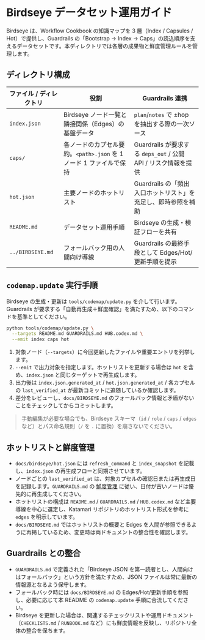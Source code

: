 # Birdseye データセット運用ガイド

Birdseye は、Workflow Cookbook の知識マップを 3 層（Index / Capsules / Hot）で提供し、Guardrails の「Bootstrap → Index → Caps」の読込順序を支えるデータセットです。本ディレクトリでは各層の成果物と鮮度管理ルールを管理します。

## ディレクトリ構成

| ファイル / ディレクトリ | 役割 | Guardrails 連携 |
| --- | --- | --- |
| `index.json` | Birdseye ノード一覧と隣接関係（Edges）の基盤データ | `plan`/`notes` で ±hop を抽出する際の一次ソース |
| `caps/` | 各ノードのカプセル要約。`<path>.json` を 1 ノード 1 ファイルで保持 | Guardrails が要求する `deps_out` / 公開 API / リスク情報を提供 |
| `hot.json` | 主要ノードのホットリスト | Guardrails の「頻出入口ホットリスト」を充足し、即時参照を補助 |
| `README.md` | データセット運用手順 | Birdseye の生成・検証フローを共有 |
| `../BIRDSEYE.md` | フォールバック用の人間向け導線 | Guardrails の最終手段として Edges/Hot/更新手順を提示 |

## `codemap.update` 実行手順

Birdseye の生成・更新は `tools/codemap/update.py` を介して行います。Guardrails が要求する「自動再生成＋鮮度確認」を満たすため、以下のコマンドを基準としてください。

```bash
python tools/codemap/update.py \
  --targets README.md GUARDRAILS.md HUB.codex.md \
  --emit index caps hot
```

1. 対象ノード（`--targets`）に今回更新したファイルや重要エントリを列挙します。
2. `--emit` で出力対象を指定します。ホットリストを更新する場合は `hot` を含め、`index.json` と同じターゲットで再生成します。
3. 出力後は `index.json.generated_at` / `hot.json.generated_at` / 各カプセルの `last_verified_at` が最新コミットに追随しているか確認します。
4. 差分をレビューし、`docs/BIRDSEYE.md` のフォールバック情報と矛盾がないことをチェックしてからコミットします。

> 手動編集が必要な場合でも、Birdseye スキーマ（`id` / `role` / `caps` / `edges` など）とパス命名規則（`/` を `.` に置換）を崩さないでください。

## ホットリストと鮮度管理

- `docs/birdseye/hot.json` には `refresh_command` と `index_snapshot` を記載し、`index.json` の再生成フローと同期させています。
- ノードごとの `last_verified_at` は、対象カプセルの確認日または再生成日を記録します。`GUARDRAILS.md` の [鮮度管理](../GUARDRAILS.md#鮮度管理staleness-handling) に従い、日付が古いノードは優先的に再生成してください。
- ホットリストの構成は `README.md` / `GUARDRAILS.md` / `HUB.codex.md` など主要導線を中心に選定し、Katamari リポジトリのホットリスト形式を参考に `edges` を明示しています。
- `docs/BIRDSEYE.md` ではホットリストの概要と Edges を人間が参照できるように再掲しているため、変更時は両ドキュメントの整合性を確認します。

## Guardrails との整合

- `GUARDRAILS.md` で定義された「Birdseye JSON を第一読者とし、人間向けはフォールバック」という方針を満たすため、JSON ファイルは常に最新の情報源となるよう保守します。
- フォールバック時には `docs/BIRDSEYE.md` の Edges/Hot/更新手順を参照し、必要に応じて本 README の `codemap.update` 手順に合流してください。
- Birdseye を更新した場合は、関連するチェックリストや運用ドキュメント（`CHECKLISTS.md` / `RUNBOOK.md` など）にも鮮度情報を反映し、リポジトリ全体の整合を保ちます。
